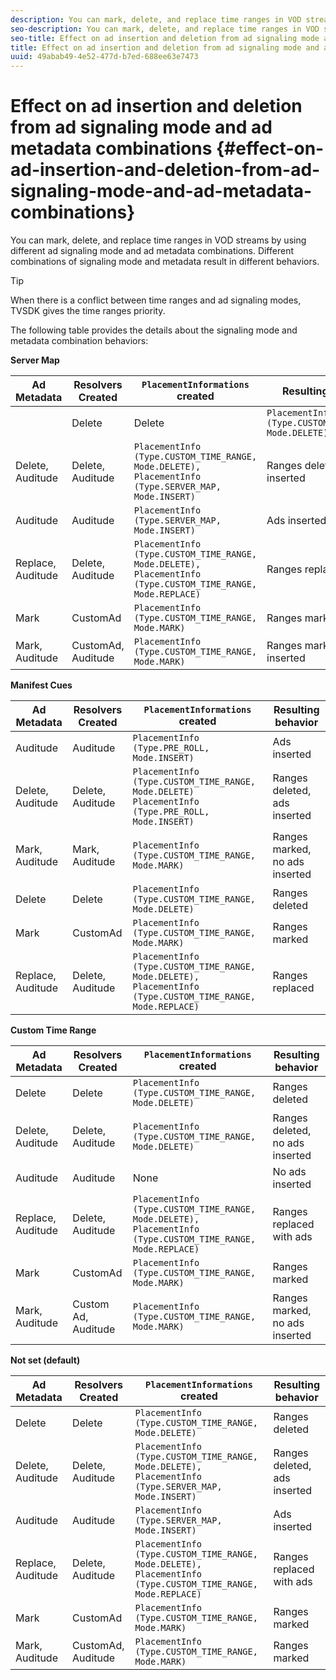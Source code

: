 ```yaml
---
description: You can mark, delete, and replace time ranges in VOD streams by using different ad signaling mode and ad metadata combinations. Different combinations of signaling mode and metadata result in different behaviors.
seo-description: You can mark, delete, and replace time ranges in VOD streams by using different ad signaling mode and ad metadata combinations. Different combinations of signaling mode and metadata result in different behaviors.
seo-title: Effect on ad insertion and deletion from ad signaling mode and ad metadata combinations
title: Effect on ad insertion and deletion from ad signaling mode and ad metadata combinations
uuid: 49abab49-4e52-477d-b7ed-688ee63e7473
---
```


# Effect on ad insertion and deletion from ad signaling mode and ad metadata combinations {#effect-on-ad-insertion-and-deletion-from-ad-signaling-mode-and-ad-metadata-combinations}

You can mark, delete, and replace time ranges in VOD streams by using different ad signaling mode and ad metadata combinations. Different combinations of signaling mode and metadata result in different behaviors.

>[!TIP]
>
>When there is a conflict between time ranges and ad signaling modes, TVSDK gives the time ranges priority.

The following table provides the details about the signaling mode and metadata combination behaviors: 

**Server Map**

| Ad Metadata | Resolvers Created |`PlacementInformations` created | Resulting behavior |
|--- |--- |--- |--- |
||Delete|Delete|`PlacementInfo (Type.CUSTOM_TIME_RANGE, Mode.DELETE)`|Ranges deleted|
|Delete, Auditude|Delete, Auditude|`PlacementInfo (Type.CUSTOM_TIME_RANGE, Mode.DELETE),` <br>`PlacementInfo (Type.SERVER_MAP, Mode.INSERT)`|Ranges deleted, Ads inserted|
|Auditude|Auditude|`PlacementInfo (Type.SERVER_MAP, Mode.INSERT)`|Ads inserted|
|Replace, Auditude|Delete, Auditude|`PlacementInfo (Type.CUSTOM_TIME_RANGE, Mode.DELETE), PlacementInfo (Type.CUSTOM_TIME_RANGE, Mode.REPLACE)`|Ranges replaced|
|Mark|CustomAd|`PlacementInfo (Type.CUSTOM_TIME_RANGE, Mode.MARK)`|Ranges marked|
|Mark, Auditude|CustomAd, Auditude|`PlacementInfo (Type.CUSTOM_TIME_RANGE, Mode.MARK)`|Ranges marked, no ads inserted|

**Manifest Cues**

| Ad Metadata | Resolvers Created |`PlacementInformations` created | Resulting behavior |
|--- |--- |--- |--- |
|Auditude|Auditude|`PlacementInfo (Type.PRE_ROLL, Mode.INSERT)`|Ads inserted|
|Delete, Auditude|Delete, Auditude|`PlacementInfo (Type.CUSTOM_TIME_RANGE, Mode.DELETE)`<br>`PlacementInfo (Type.PRE_ROLL, Mode.INSERT)`|Ranges deleted, ads inserted|
|Mark, Auditude|Mark, Auditude|`PlacementInfo (Type.CUSTOM_TIME_RANGE, Mode.MARK)`|Ranges marked, no ads inserted|
|Delete|Delete|`PlacementInfo (Type.CUSTOM_TIME_RANGE, Mode.DELETE)`|Ranges deleted|
|Mark|CustomAd|`PlacementInfo (Type.CUSTOM_TIME_RANGE, Mode.MARK)`|Ranges marked|
|Replace, Auditude|Delete, Auditude|`PlacementInfo (Type.CUSTOM_TIME_RANGE, Mode.DELETE), PlacementInfo (Type.CUSTOM_TIME_RANGE, Mode.REPLACE)`|Ranges replaced|

**Custom Time Range**

| Ad Metadata | Resolvers Created |`PlacementInformations` created | Resulting behavior |
|--- |--- |--- |--- |
|Delete|Delete|`PlacementInfo (Type.CUSTOM_TIME_RANGE, Mode.DELETE)`|Ranges deleted|
|Delete, Auditude|Delete, Auditude|`PlacementInfo (Type.CUSTOM_TIME_RANGE, Mode.DELETE)`|Ranges deleted, no ads inserted|
|Auditude|Auditude|None|No ads inserted|
|Replace, Auditude|Delete, Auditude|`PlacementInfo (Type.CUSTOM_TIME_RANGE, Mode.DELETE), PlacementInfo (Type.CUSTOM_TIME_RANGE, Mode.REPLACE)`|Ranges replaced with ads|
|Mark|CustomAd|`PlacementInfo (Type.CUSTOM_TIME_RANGE, Mode.MARK)`|Ranges marked|
|Mark, Auditude|Custom Ad, Auditude|`PlacementInfo (Type.CUSTOM_TIME_RANGE, Mode.MARK)`|Ranges marked, no ads inserted|

**Not set (default)**

| Ad Metadata | Resolvers Created |`PlacementInformations` created | Resulting behavior |
|--- |--- |--- |--- |
|Delete|Delete|`PlacementInfo (Type.CUSTOM_TIME_RANGE, Mode.DELETE)`|Ranges deleted|
|Delete, Auditude|Delete, Auditude|`PlacementInfo (Type.CUSTOM_TIME_RANGE, Mode.DELETE), PlacementInfo (Type.SERVER_MAP, Mode.INSERT)`|Ranges deleted, ads inserted|
|Auditude|Auditude|`PlacementInfo (Type.SERVER_MAP, Mode.INSERT)`|Ads inserted|
|Replace, Auditude|Delete, Auditude|`PlacementInfo (Type.CUSTOM_TIME_RANGE, Mode.DELETE), PlacementInfo (Type.CUSTOM_TIME_RANGE, Mode.REPLACE)`|Ranges replaced with ads|
|Mark|CustomAd|`PlacementInfo (Type.CUSTOM_TIME_RANGE, Mode.MARK)`|Ranges marked|
|Mark, Auditude|CustomAd, Auditude|`PlacementInfo (Type.CUSTOM_TIME_RANGE, Mode.MARK)`|Ranges marked|